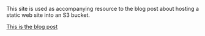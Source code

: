 This site is used as accompanying resource to the blog post about hosting a static web site into an S3 bucket.

[This is the blog post](http://www.techcareerbooster.com/blog/host-your-static-website-into-an-amazon-s3-bucket)

